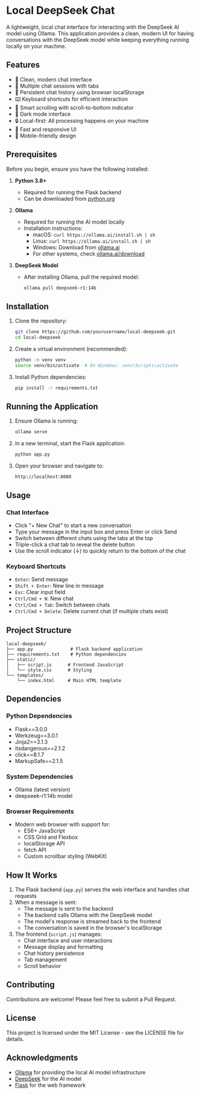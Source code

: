 # Local DeepSeek Chat

A lightweight, local chat interface for interacting with the DeepSeek AI model using Ollama. This application provides a clean, modern UI for having conversations with the DeepSeek model while keeping everything running locally on your machine.

## Features

- 💬 Clean, modern chat interface
- 🔄 Multiple chat sessions with tabs
- 💾 Persistent chat history using browser localStorage
- ⌨️ Keyboard shortcuts for efficient interaction
- 🎯 Smart scrolling with scroll-to-bottom indicator
- 🎨 Dark mode interface
- 🔒 Local-first: All processing happens on your machine
- 🚀 Fast and responsive UI
- 📱 Mobile-friendly design

## Prerequisites

Before you begin, ensure you have the following installed:

1. **Python 3.8+**
   - Required for running the Flask backend
   - Can be downloaded from [python.org](https://python.org)

2. **Ollama**
   - Required for running the AI model locally
   - Installation instructions:
     - macOS: `curl https://ollama.ai/install.sh | sh`
     - Linux: `curl https://ollama.ai/install.sh | sh`
     - Windows: Download from [ollama.ai](https://ollama.ai/download)
     - For other systems, check [ollama.ai/download](https://ollama.ai/download)

3. **DeepSeek Model**
   - After installing Ollama, pull the required model:
     ```bash
     ollama pull deepseek-r1:14b
     ```

## Installation

1. Clone the repository:
   ```bash
   git clone https://github.com/yourusername/local-deepseek.git
   cd local-deepseek
   ```

2. Create a virtual environment (recommended):
   ```bash
   python -m venv venv
   source venv/bin/activate  # On Windows: venv\Scripts\activate
   ```

3. Install Python dependencies:
   ```bash
   pip install -r requirements.txt
   ```

## Running the Application

1. Ensure Ollama is running:
   ```bash
   ollama serve
   ```

2. In a new terminal, start the Flask application:
   ```bash
   python app.py
   ```

3. Open your browser and navigate to:
   ```
   http://localhost:8080
   ```

## Usage

### Chat Interface

- Click "+ New Chat" to start a new conversation
- Type your message in the input box and press Enter or click Send
- Switch between different chats using the tabs at the top
- Triple-click a chat tab to reveal the delete button
- Use the scroll indicator (↓) to quickly return to the bottom of the chat

### Keyboard Shortcuts

- `Enter`: Send message
- `Shift + Enter`: New line in message
- `Esc`: Clear input field
- `Ctrl/Cmd + N`: New chat
- `Ctrl/Cmd + Tab`: Switch between chats
- `Ctrl/Cmd + Delete`: Delete current chat (if multiple chats exist)

## Project Structure

```
local-deepseek/
├── app.py              # Flask backend application
├── requirements.txt    # Python dependencies
├── static/
│   ├── script.js      # Frontend JavaScript
│   └── style.css      # Styling
└── templates/
    └── index.html     # Main HTML template
```

## Dependencies

### Python Dependencies
- Flask==3.0.0
- Werkzeug==3.0.1
- Jinja2==3.1.3
- itsdangerous==2.1.2
- click==8.1.7
- MarkupSafe==2.1.5

### System Dependencies
- Ollama (latest version)
- deepseek-r1:14b model

### Browser Requirements
- Modern web browser with support for:
  - ES6+ JavaScript
  - CSS Grid and Flexbox
  - localStorage API
  - fetch API
  - Custom scrollbar styling (WebKit)

## How It Works

1. The Flask backend (`app.py`) serves the web interface and handles chat requests
2. When a message is sent:
   - The message is sent to the backend
   - The backend calls Ollama with the DeepSeek model
   - The model's response is streamed back to the frontend
   - The conversation is saved in the browser's localStorage
3. The frontend (`script.js`) manages:
   - Chat interface and user interactions
   - Message display and formatting
   - Chat history persistence
   - Tab management
   - Scroll behavior

## Contributing

Contributions are welcome! Please feel free to submit a Pull Request.

## License

This project is licensed under the MIT License - see the LICENSE file for details.

## Acknowledgments

- [Ollama](https://ollama.ai) for providing the local AI model infrastructure
- [DeepSeek](https://deepseek.ai) for the AI model
- [Flask](https://flask.palletsprojects.com/) for the web framework 